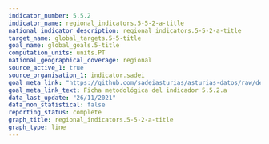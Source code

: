 ```yaml
---
indicator_number: 5.5.2
indicator_name: regional_indicators.5-5-2-a-title
national_indicator_description: regional_indicators.5-5-2-a-title
target_name: global_targets.5-5-title
goal_name: global_goals.5-title
computation_units: units.PT
national_geographical_coverage: regional
source_active_1: true
source_organisation_1: indicator.sadei
goal_meta_link: "https://github.com/sadeiasturias/asturias-datos/raw/develop/descargas/metodologia/5.5.2.a.pdf"
goal_meta_link_text: Ficha metodológica del indicador 5.5.2.a
data_last_update: "26/11/2021"
data_non_statistical: false
reporting_status: complete
graph_title: regional_indicators.5-5-2-a-title
graph_type: line
---
```

